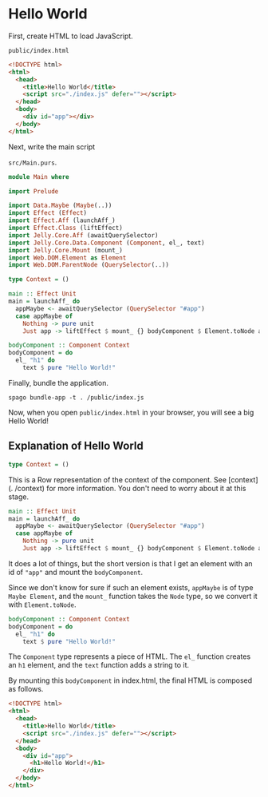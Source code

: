 # Hello World

First, create HTML to load JavaScript.

`public/index.html`

```html
<!DOCTYPE html>
<html>
  <head>
    <title>Hello World</title>
    <script src="./index.js" defer=""></script>
  </head>
  <body>
    <div id="app"></div>
  </body>
</html>
```

Next, write the main script

`src/Main.purs`.

```haskell
module Main where

import Prelude

import Data.Maybe (Maybe(..))
import Effect (Effect)
import Effect.Aff (launchAff_)
import Effect.Class (liftEffect)
import Jelly.Core.Aff (awaitQuerySelector)
import Jelly.Core.Data.Component (Component, el_, text)
import Jelly.Core.Mount (mount_)
import Web.DOM.Element as Element
import Web.DOM.ParentNode (QuerySelector(..))

type Context = ()

main :: Effect Unit
main = launchAff_ do
  appMaybe <- awaitQuerySelector (QuerySelector "#app")
  case appMaybe of
    Nothing -> pure unit
    Just app -> liftEffect $ mount_ {} bodyComponent $ Element.toNode app

bodyComponent :: Component Context
bodyComponent = do
  el_ "h1" do
    text $ pure "Hello World!"

```

Finally, bundle the application.

```
spago bundle-app -t . /public/index.js
```

Now, when you open `public/index.html` in your browser, you will see a big Hello World!

## Explanation of Hello World

```haskell
type Context = ()
```

This is a Row representation of the context of the component. See [context](. /context) for more information. You don't need to worry about it at this stage.

```haskell
main :: Effect Unit
main = launchAff_ do
  appMaybe <- awaitQuerySelector (QuerySelector "#app")
  case appMaybe of
    Nothing -> pure unit
    Just app -> liftEffect $ mount_ {} bodyComponent $ Element.toNode app
```

It does a lot of things, but the short version is that I get an element with an id of `"app"` and mount the `bodyComponent`.

Since we don't know for sure if such an element exists, `appMaybe` is of type `Maybe Element`, and the `mount_` function takes the `Node` type, so we convert it with `Element.toNode`.

```haskell
bodyComponent :: Component Context
bodyComponent = do
  el_ "h1" do
    text $ pure "Hello World!"
```

The `Component` type represents a piece of HTML. The `el_` function creates an `h1` element, and the `text` function adds a string to it.

By mounting this `bodyComponent` in index.html, the final HTML is composed as follows.

```html
<!DOCTYPE html>
<html>
  <head>
    <title>Hello World</title>
    <script src="./index.js" defer=""></script>
  </head>
  <body>
    <div id="app">
      <h1>Hello World!</h1>
    </div>
  </body>
</html>
```
